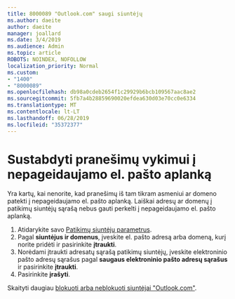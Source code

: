```yaml
---
title: 8000089 "Outlook.com" saugi siuntėjų
ms.author: daeite
author: daeite
manager: joallard
ms.date: 3/4/2019
ms.audience: Admin
ms.topic: article
ROBOTS: NOINDEX, NOFOLLOW
localization_priority: Normal
ms.custom:
- "1400"
- "8000089"
ms.openlocfilehash: db98a0cdeb2654f1c29929b6bcb109567aac8ae2
ms.sourcegitcommit: 5fb7a4b28859690020efdea630d03e70cc0e6334
ms.translationtype: MT
ms.contentlocale: lt-LT
ms.lasthandoff: 06/28/2019
ms.locfileid: "35372377"
---
```

# <a name="stop-messages-from-going-into-your-junk-email-folder"></a>Sustabdyti pranešimų vykimui į nepageidaujamo el. pašto aplanką

Yra kartų, kai nenorite, kad pranešimų iš tam tikram asmeniui ar domeno patekti į nepageidaujamo el. pašto aplanką. Laiškai adresų ar domenų į patikimų siuntėjų sąrašą nebus gauti perkelti į nepageidaujamo el. pašto aplanką.

1. Atidarykite savo [Patikimų siuntėjų parametrus](https://go.microsoft.com/fwlink/?linkid=2035804).
2. Pagal **siuntėjus ir domenus**, įveskite el. pašto adresą arba domeną, kurį norite pridėti ir pasirinkite **įtraukti**.
3. Norėdami įtraukti adresatų sąrašą patikimų siuntėjų, įveskite elektroninio pašto adresų sąrašus pagal **saugaus elektroninio pašto adresų sąrašus** ir pasirinkite **įtraukti**.
4. Pasirinkite **įrašyti**.

Skaityti daugiau [blokuoti arba neblokuoti siuntėjai "Outlook.com"](https://support.office.com/article/afba1c94-77bb-4f50-8b85-057cf52f4d5e).
